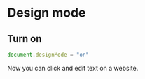 # Design mode

## Turn on

```javascript
document.designMode = "on"
```

Now you can click and edit text on a website.
